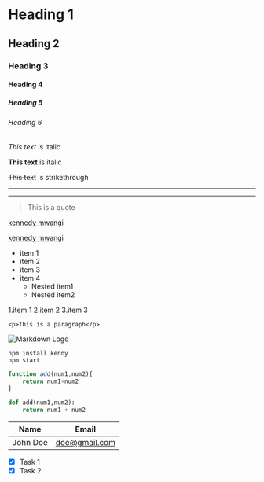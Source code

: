 <!-- The headings !-->
# Heading 1
## Heading 2
### Heading 3
####  Heading 4
##### Heading 5
###### Heading 6
<!--Italics -->
_This text_ is italic
<!--string -->
__This text__ is italic
<!-- strikethrough -->
~~This text~~ is strikethrough
<!-- Horizontal rule -->
---
---
<!--bLockquote-->
> This is a quote
<!-- links -->
[kennedy mwangi](htt://kennythecoder.com)
<!-- with a title -->
[kennedy mwangi](htt://kennythecoder.com "kennedy")
<!-- our unordered lists -->
* item 1
* item 2
* item 3
* item 4
   * Nested item1
   * Nested item2

<!-- having an ordered list -->
1.item 1
2.item 2
3.item 3
<!--Inline code block-->
`<p>This is a paragraph</p>`
<!--Images-->
![Markdown Logo](https://markdown-here.com/img/icon256.png)


<!-- Code blocks -->
```
npm install kenny
npm start
```
```javascript
function add(num1,num2){
    return num1+num2
}
```
```python
def add(num1,num2):
    return num1 + num2

```
<!-- Table -->
|    Name  | Email   |
|-----------|---------|
| John Doe | doe@gmail.com |
<!-- Task Lists -->
* [x] Task 1
* [x] Task 2